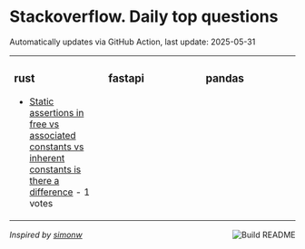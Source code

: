 # Stackoverflow. Daily top questions 

Automatically updates via GitHub Action, last update: <!-- date starts -->2025-05-31<!-- date ends -->


<table><tr><td valign="top" width="33%">

### rust
<!-- rust starts -->
* [Static assertions in free vs associated constants vs inherent constants is there a difference](https://stackoverflow.com/questions/79646269/static-assertions-in-free-vs-associated-constants-vs-inherent-constants-is-ther) - 1 votes
<!-- rust ends -->
</td><td valign="top" width="34%">


### fastapi
<!-- fastapi starts -->

<!-- fastapi ends -->
</td><td valign="top" width="34%">


### pandas
<!-- pandas starts -->

<!-- pandas ends -->
</td></tr></table>

<a href="https://github.com/hp0404/hp0404/actions"><img src="https://github.com/hp0404/hp0404/workflows/Build%20README/badge.svg" align="right" alt="Build README"></a> <p>*Inspired by  [simonw](https://github.com/simonw/simonw)*</p>
